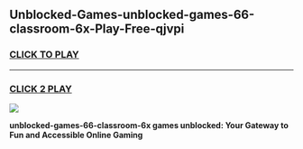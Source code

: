 
## Unblocked-Games-unblocked-games-66-classroom-6x-Play-Free-qjvpi
<h3>
<a href="https://premium76.site?title=unblocked-games-66-classroom-6x&ref=21A">CLICK TO PLAY</a></h3>
<hr>

<h3>
<a href="https://premium76.site?title=unblocked-games-66-classroom-6x&ref=21A">CLICK 2 PLAY</a>
  
</h3>

<a href="https://premium76.site?title=unblocked-games-66-classroom-6x&ref=21A"><img src="https://clearcache.store/games.png"></a>


**unblocked-games-66-classroom-6x games unblocked: Your Gateway to Fun and Accessible Online Gaming**
